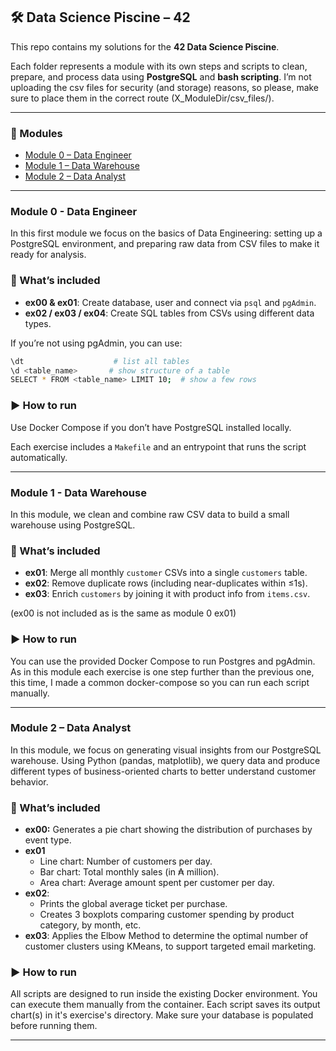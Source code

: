 ## 🛠️ Data Science Piscine – 42

This repo contains my solutions for the **42 Data Science Piscine**.

Each folder represents a module with its own steps and scripts to clean, prepare, and process data using **PostgreSQL** and **bash scripting**.
I’m not uploading the csv files for security (and storage) reasons, so please, make sure to place them in the correct route (X_ModuleDir/csv_files/). 

---

### 📁 Modules

- [Module 0 – Data Engineer](#Module-0---data-engineer)
- [Module 1 – Data Warehouse](#Module-1---data-warehouse)
- [Module 2 – Data Analyst](#Module-1---data-analyst)

---

### Module 0 - Data Engineer

In this first module we focus on the basics of Data Engineering: setting up a PostgreSQL environment, and preparing raw data from CSV files to make it ready for analysis.

### 🚀 What’s included

- **ex00 & ex01**: Create database, user and connect via `psql` and `pgAdmin`.
- **ex02 / ex03 / ex04**: Create SQL tables from CSVs using different data types.

If you’re not using pgAdmin, you can use:

```bash
\dt                    # list all tables
\d <table_name>       # show structure of a table
SELECT * FROM <table_name> LIMIT 10;  # show a few rows
```

### ▶️ How to run

Use Docker Compose if you don’t have PostgreSQL installed locally.

Each exercise includes a `Makefile` and an entrypoint that runs the script automatically.

---

### Module 1 - Data Warehouse

In this module, we clean and combine raw CSV data to build a small warehouse using PostgreSQL.

### 🚀 What’s included

- **ex01**: Merge all monthly `customer` CSVs into a single `customers` table.
- **ex02**: Remove duplicate rows (including near-duplicates within ≤1s).
- **ex03**: Enrich `customers` by joining it with product info from `items.csv`.

(ex00 is not included as is the same as module 0 ex01)

### ▶️ How to run

You can use the provided Docker Compose to run Postgres and pgAdmin.
As in this module each exercise is one step further than the previous one, this time, I made a common docker-compose so you can run each script manually.

---

### Module 2 – Data Analyst

In this module, we focus on generating visual insights from our PostgreSQL warehouse. Using Python (pandas, matplotlib), we query data and produce different types of business-oriented charts to better understand customer behavior.

### 🚀 What’s included

- **ex00:** Generates a pie chart showing the distribution of purchases by event type.
- **ex01**
    - Line chart: Number of customers per day.
    - Bar chart: Total monthly sales (in ₳ million).
    - Area chart: Average amount spent per customer per day.
- **ex02**:
    - Prints the global average ticket per purchase.
    - Creates 3 boxplots comparing customer spending by product category, by month, etc.
- **ex03**: Applies the Elbow Method to determine the optimal number of customer clusters using KMeans, to support targeted email marketing.

### ▶️ How to run

All scripts are designed to run inside the existing Docker environment. You can execute them manually from the container.
Each script saves its output chart(s) in it's exercise's directory. Make sure your database is populated before running them.

---

